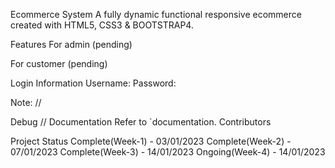 Ecommerce System
A fully dynamic functional responsive ecommerce created with HTML5, CSS3 & BOOTSTRAP4.

Features
For admin
(pending)

For customer
(pending)

Login Information
Username: 
Password: 

Note: //

Debug //
Documentation
Refer to `documentation.
Contributors


Project Status
Complete(Week-1) - 03/01/2023
Complete(Week-2) - 07/01/2023
Complete(Week-3) - 14/01/2023
Ongoing(Week-4) - 14/01/2023